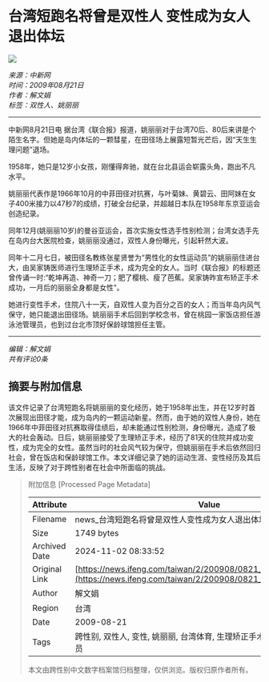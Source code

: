 # 台湾短跑名将曾是双性人 变性成为女人退出体坛

![](http://img.ifeng.com/hres/200908/21/10/29ff0929280ef39fc9b31b673731136f.jpg)

*来源：中新网*  
*时间：2009年08月21日*  
*作者：解文娟*  
*标签：双性人、姚丽丽*

---

中新网8月21日电 据台湾《联合报》报道，姚丽丽对于台湾70后、80后来讲是个陌生名字。但她是岛内体坛的一颗彗星，在田径场上展露短暂光芒后，因“天生生理问题”退场。

1958年，她只是12岁小女孩，刚懂得奔驰，就在台北县运会崭露头角，跑出不凡水平。

姚丽丽代表作是1966年10月的中菲田径对抗赛，与叶菊妹、黄碧云、田阿妹在女子400米接力以47秒7的成绩，打破全台纪录，并超越日本队在1958年东京亚运会创造纪录。

同年12月(姚丽丽10岁)的曼谷亚运会，首次实施女性选手性别检测；台湾女选手先在岛内台大医院检查，姚丽丽没通过，双性人身份曝光，引起轩然大波。

同年十二月七日，被田径名教练张星贤誉为“男性化的女性运动员”的姚丽丽住进台大，由吴家铸医师进行生理矫正手术，成为完全的女人。当时《联合报》的标题还曾传诵一时:“乾坤再造、神奇一刀；肥了樱桃、瘦了芭蕉。吴家铸昨宣布矫正手术成功，一月后的丽丽全身都是女性”。

她进行变性手术，住院八十一天，自双性人变为百分之百的女人；而当年岛内风气保守，她只能退出田径场。姚丽丽手术后回到学校念书，曾在桃园一家饭店担任游泳池管理员，也到过台北市顶好保龄球馆担任主管。

---

*编辑：解文娟*  
*共有评论0条*  

## 摘要与附加信息

<!-- tcd_abstract -->
该文件记录了台湾短跑名将姚丽丽的变化经历，她于1958年出生，并在12岁时首次展现出田径才能，成为岛内的一颗运动新星。然而，由于她的双性人身份，她在1966年中菲田径对抗赛取得佳绩后，却未能通过性别检测，身份曝光，造成了极大的社会轰动。日后，姚丽丽接受了生理矫正手术，经历了81天的住院并成功变性，成为完全的女性。虽然当时的社会风气较为保守，但姚丽丽在手术后依然回归社会，曾在饭店和保龄球馆工作。本文详细记录了她的运动生涯、变性经历及其后生活，反映了对于跨性别者在社会中所面临的挑战。
<!-- tcd_abstract_end -->

> 附加信息 [Processed Page Metadata]
>
> | Attribute       | Value                                  |
> |-----------------|----------------------------------------|
> | Filename        | news_台湾短跑名将曾是双性人变性成为女人退出体坛.md                             |
> | Size            | 1749 bytes                           |
> | Archived Date   | 2024-11-02 08:33:52                             |
> | Original Link   | [https://news.ifeng.com/taiwan/2/200908/0821_352_1313313.shtml](https://news.ifeng.com/taiwan/2/200908/0821_352_1313313.shtml)                       |
> | Author          | 解文娟                               |
> | Region          | 台湾                               |
> | Date            | 2009-08-21                                 |
> | Tags            | 跨性别, 双性人, 变性, 姚丽丽, 台湾体育, 生理矫正手术, 社会环境, 女性运动员                                 |
>
> 本文由跨性别中文数字档案馆归档整理，仅供浏览。版权归原作者所有。
>